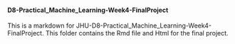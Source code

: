 #### D8-Practical_Machine_Learning-Week4-FinalProject

This is a markdown for JHU-D8-Practical_Machine_Learning-Week4-FinalProject.
This folder contains the Rmd file and Html for the final project.
